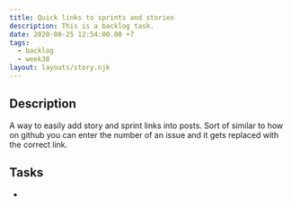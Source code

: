 ```yaml
---
title: Quick links to sprints and stories
description: This is a backlog task.
date: 2020-08-25 12:54:00.00 +7
tags:
  - backlog
  - week38
layout: layouts/story.njk
---
```

## Description

A way to easily add story and sprint links into posts. Sort of similar to how on github you can enter the number of an issue and it gets replaced with the correct link.

## Tasks

-
